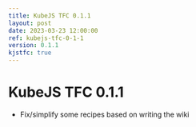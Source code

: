 ```yaml
---
title: KubeJS TFC 0.1.1
layout: post
date: 2023-03-23 12:00:00
ref: kubejs-tfc-0-1-1
version: 0.1.1
kjstfc: true
---
```


# KubeJS TFC 0.1.1

- Fix/simplify some recipes based on writing the wiki
